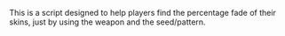 This is a script designed to help players find the percentage fade of their skins, just by using the weapon and the seed/pattern.

